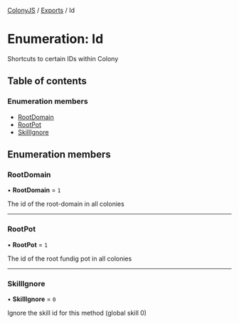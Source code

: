 [ColonyJS](../README.md) / [Exports](../modules.md) / Id

# Enumeration: Id

Shortcuts to certain IDs within Colony

## Table of contents

### Enumeration members

- [RootDomain](Id.md#rootdomain)
- [RootPot](Id.md#rootpot)
- [SkillIgnore](Id.md#skillignore)

## Enumeration members

### RootDomain

• **RootDomain** = `1`

The id of the root-domain in all colonies

___

### RootPot

• **RootPot** = `1`

The id of the root fundig pot in all colonies

___

### SkillIgnore

• **SkillIgnore** = `0`

Ignore the skill id for this method (global skill 0)
